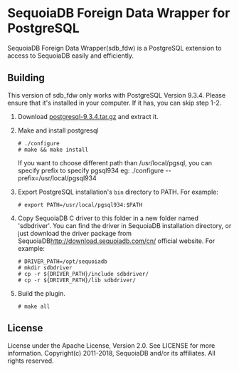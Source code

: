 SequoiaDB Foreign Data Wrapper for PostgreSQL
=============================================
SequoiaDB Foreign Data Wrapper(sdb_fdw) is a PostgreSQL extension to access to SequoiaDB easily and efficiently.


Building
--------
This version of sdb_fdw only works with PostgreSQL Version 9.3.4. Please ensure that it's installed in your computer. If it has, you can skip step 1-2.
1. Download [postgresql-9.3.4.tar.gz](https://www.postgresql.org/ftp/source/v9.3.4/) and extract it.

2. Make and install postgresql
    ```
    # ./configure
    # make && make install
    ```
   If you want to choose different path than /usr/local/pgsql, you can specify prefix to specify pgsql934
eg: ./configure --prefix=/usr/local/pgsql934
3. Export PostgreSQL installation's `bin` directory to PATH. For example:
    ```
    # export PATH=/usr/local/pgsql934:$PATH
    ```
4. Copy SequoiaDB C driver to this folder in a new folder named 'sdbdriver'. You can find the driver in SequoiaDB installation directory, or just download the driver package from SequoiaDB<http://download.sequoiadb.com/cn/> official website. For example:
    ```
    # DRIVER_PATH=/opt/sequoiadb
    # mkdir sdbdriver
    # cp -r ${DRIVER_PATH}/include sdbdriver/
    # cp -r ${DRIVER_PATH}/lib sdbdriver/
    ```
5. Build the plugin.
    ```
    # make all
    ```


License
-------
License under the Apache License, Version 2.0. See LICENSE for more information. Copyright(c) 2011-2018, SequoiaDB and/or its affiliates. All rights reserved.
